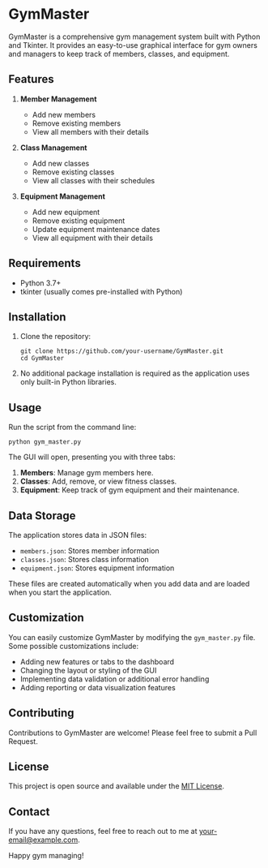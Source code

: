 # GymMaster

GymMaster is a comprehensive gym management system built with Python and Tkinter. It provides an easy-to-use graphical interface for gym owners and managers to keep track of members, classes, and equipment.

## Features

1. **Member Management**
   - Add new members
   - Remove existing members
   - View all members with their details

2. **Class Management**
   - Add new classes
   - Remove existing classes
   - View all classes with their schedules

3. **Equipment Management**
   - Add new equipment
   - Remove existing equipment
   - Update equipment maintenance dates
   - View all equipment with their details

## Requirements

- Python 3.7+
- tkinter (usually comes pre-installed with Python)

## Installation

1. Clone the repository:
   ```
   git clone https://github.com/your-username/GymMaster.git
   cd GymMaster
   ```

2. No additional package installation is required as the application uses only built-in Python libraries.

## Usage

Run the script from the command line:

```
python gym_master.py
```

The GUI will open, presenting you with three tabs:

1. **Members**: Manage gym members here.
2. **Classes**: Add, remove, or view fitness classes.
3. **Equipment**: Keep track of gym equipment and their maintenance.

## Data Storage

The application stores data in JSON files:

- `members.json`: Stores member information
- `classes.json`: Stores class information
- `equipment.json`: Stores equipment information

These files are created automatically when you add data and are loaded when you start the application.

## Customization

You can easily customize GymMaster by modifying the `gym_master.py` file. Some possible customizations include:

- Adding new features or tabs to the dashboard
- Changing the layout or styling of the GUI
- Implementing data validation or additional error handling
- Adding reporting or data visualization features

## Contributing

Contributions to GymMaster are welcome! Please feel free to submit a Pull Request.

## License

This project is open source and available under the [MIT License](LICENSE).

## Contact

If you have any questions, feel free to reach out to me at [your-email@example.com](mailto:your-email@example.com).

Happy gym managing!
